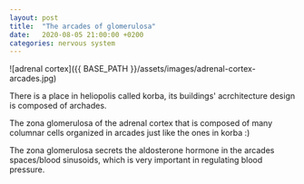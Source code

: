 ```yaml
---
layout: post
title:  "The arcades of glomerulosa"
date:   2020-08-05 21:00:00 +0200
categories: nervous system
---
```


![adrenal cortex]({{ BASE_PATH }}/assets/images/adrenal-cortex-arcades.jpg)

There is a place in heliopolis called korba, its buildings' acrchitecture design is composed of archades. 

The zona glomerulosa of the adrenal cortex that is composed of many columnar cells organized in arcades just like the ones in korba :)

The zona glomerulosa secrets the aldosterone hormone in the arcades spaces/blood sinusoids, which is very important in regulating blood pressure. 
